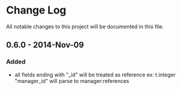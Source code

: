 # Change Log
All notable changes to this project will be documented in this file.

## 0.6.0 - 2014-Nov-09
### Added
- all fields ending with "_id" will be treated as reference ex: t.integer "manager_id" will parse to manager:references
